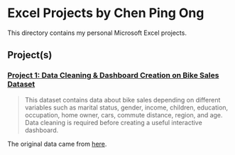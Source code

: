 # Excel Projects by Chen Ping Ong
This directory contains my personal Microsoft Excel projects.

## Project(s)
### [Project 1: Data Cleaning & Dashboard Creation on Bike Sales Dataset](Bike-Sales-Dataset)
  > This dataset contains data about bike sales depending on different variables such as marital status, gender, income, children, education, occupation, home owner, cars, commute distance, region, and age.
  > Data cleaning is required before creating a useful interactive dashboard.

The original data came from [here](https://github.com/AlexTheAnalyst/Excel-Tutorial/blob/main/Excel%20Project%20Dataset.xlsx).
